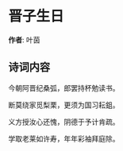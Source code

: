 # 晋子生日

**作者**: 叶茵

## 诗词内容

今朝阿晋纪桑弧，郎罢持杯勉读书。

断莫绕家觅梨栗，更须为国习耘鉏。

义方授汝心还愧，阴德于予计肯疏。

学取老莱如许寿，年年彩袖拜庭除。

